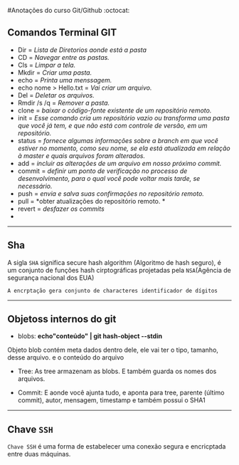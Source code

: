 #Anotações do curso Git/Github :octocat:

## Comandos Terminal **GIT** 

- Dir = *Lista de Diretorios aonde está a pasta*
- CD = *Navegar entre as pastas.*
- Cls = *Limpar a tela.*
- Mkdir = *Criar uma pasta.*
- echo = *Printa uma menssagem.*
- echo nome > Hello.txt = *Vai criar um arquivo.*
- Del = *Deletar os arquivos.*
- Rmdir /s /q =  *Remover a pasta.*
- clone = *baixar o código-fonte existente de um repositório remoto.*
- init = *Esse comando cria um repositório vazio ou transforma uma pasta que você já tem, e que não está com controle de versão, em um repositório.*
- status = *fornece algumas informações sobre a branch em que você estiver no momento, como seu nome, se ela está atualizada em relação à master e quais arquivos foram alterados.*
- add = *incluir as alterações de um arquivo em nosso próximo commit.*
- commit = *definir um ponto de verificação no processo de desenvolvimento, para o qual você pode voltar mais tarde, se necessário.*
- push = *envia e salva suas confirmações no repositório remoto.*
- pull = *obter atualizações do repositório remoto. *
- revert = *desfazer os commits*
- 
------
## Sha
 A sigla `SHA` significa secure hash algorithm (Algoritmo de hash seguro), é um conjunto de funções hash cirptográficas projetadas pela `NSA`(Agência de segurança nacional dos EUA)
 
 `A encrptação gera conjunto de characteres identificador de dígitos` 

----------------------------

## Objetoss internos do git

- blobs:
 **echo"conteúdo" | git hash-object --stdin**
 
 Objeto blob contém meta dados dentro dele, ele vai ter o tipo, tamanho, desse arquivo. e o conteúdo do arquivo
 
 - Tree:
  As tree armazenam as blobs. E também guarda os nomes dos arquivos.
  
  - Commit:
   E aonde você ajunta tudo, e aponta para tree, parente (último commit), autor, mensagem, timestamp e também possui o SHA1
   
   --------------------
   
   ## Chave `SSH`
   
 `Chave SSH`  é uma forma de estabelecer uma conexão segura e encricptada entre duas máquinas.
 
